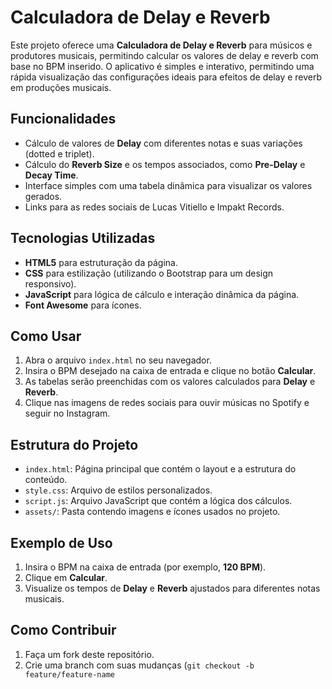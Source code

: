 # Calculadora de Delay e Reverb

Este projeto oferece uma **Calculadora de Delay e Reverb** para músicos e produtores musicais, permitindo calcular os valores de delay e reverb com base no BPM inserido. O aplicativo é simples e interativo, permitindo uma rápida visualização das configurações ideais para efeitos de delay e reverb em produções musicais.

## Funcionalidades

- Cálculo de valores de **Delay** com diferentes notas e suas variações (dotted e triplet).
- Cálculo do **Reverb Size** e os tempos associados, como **Pre-Delay** e **Decay Time**.
- Interface simples com uma tabela dinâmica para visualizar os valores gerados.
- Links para as redes sociais de Lucas Vitiello e Impakt Records.

## Tecnologias Utilizadas

- **HTML5** para estruturação da página.
- **CSS** para estilização (utilizando o Bootstrap para um design responsivo).
- **JavaScript** para lógica de cálculo e interação dinâmica da página.
- **Font Awesome** para ícones.

## Como Usar

1. Abra o arquivo `index.html` no seu navegador.
2. Insira o BPM desejado na caixa de entrada e clique no botão **Calcular**.
3. As tabelas serão preenchidas com os valores calculados para **Delay** e **Reverb**.
4. Clique nas imagens de redes sociais para ouvir músicas no Spotify e seguir no Instagram.

## Estrutura do Projeto

- `index.html`: Página principal que contém o layout e a estrutura do conteúdo.
- `style.css`: Arquivo de estilos personalizados.
- `script.js`: Arquivo JavaScript que contém a lógica dos cálculos.
- `assets/`: Pasta contendo imagens e ícones usados no projeto.

## Exemplo de Uso

1. Insira o BPM na caixa de entrada (por exemplo, **120 BPM**).
2. Clique em **Calcular**.
3. Visualize os tempos de **Delay** e **Reverb** ajustados para diferentes notas musicais.

## Como Contribuir

1. Faça um fork deste repositório.
2. Crie uma branch com suas mudanças (`git checkout -b feature/feature-name`
